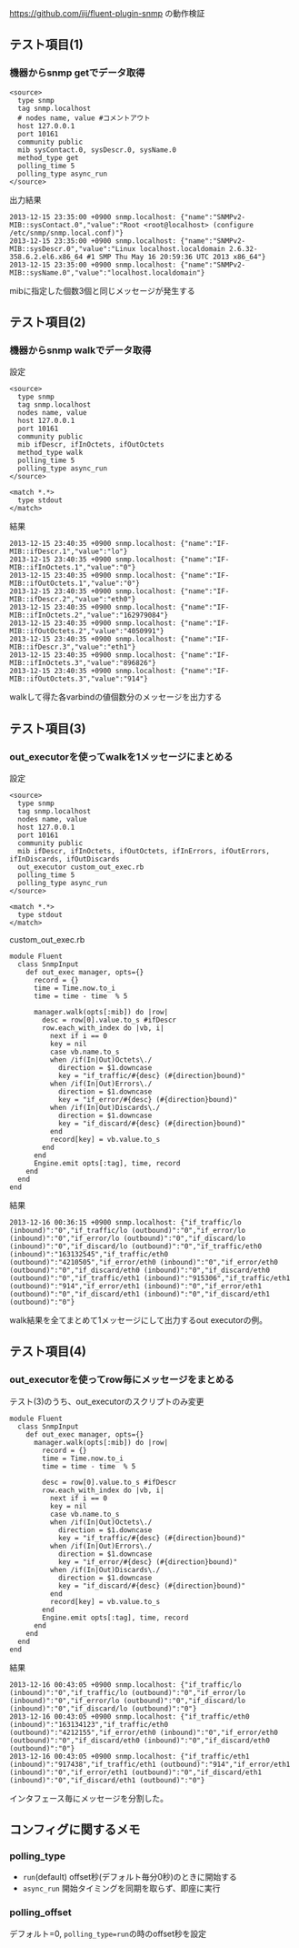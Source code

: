 https://github.com/iij/fluent-plugin-snmp の動作検証

## テスト項目(1)
### 機器からsnmp getでデータ取得

    <source>
      type snmp
      tag snmp.localhost
      # nodes name, value #コメントアウト
      host 127.0.0.1
      port 10161
      community public
      mib sysContact.0, sysDescr.0, sysName.0
      method_type get
      polling_time 5
      polling_type async_run
    </source>

出力結果

    2013-12-15 23:35:00 +0900 snmp.localhost: {"name":"SNMPv2-MIB::sysContact.0","value":"Root <root@localhost> (configure /etc/snmp/snmp.local.conf)"}
    2013-12-15 23:35:00 +0900 snmp.localhost: {"name":"SNMPv2-MIB::sysDescr.0","value":"Linux localhost.localdomain 2.6.32-358.6.2.el6.x86_64 #1 SMP Thu May 16 20:59:36 UTC 2013 x86_64"}
    2013-12-15 23:35:00 +0900 snmp.localhost: {"name":"SNMPv2-MIB::sysName.0","value":"localhost.localdomain"}

mibに指定した個数3個と同じメッセージが発生する

## テスト項目(2)
### 機器からsnmp walkでデータ取得

設定

    <source>
      type snmp
      tag snmp.localhost
      nodes name, value
      host 127.0.0.1
      port 10161
      community public
      mib ifDescr, ifInOctets, ifOutOctets
      method_type walk
      polling_time 5
      polling_type async_run
    </source>

    <match *.*>
      type stdout
    </match>

結果

    2013-12-15 23:40:35 +0900 snmp.localhost: {"name":"IF-MIB::ifDescr.1","value":"lo"}
    2013-12-15 23:40:35 +0900 snmp.localhost: {"name":"IF-MIB::ifInOctets.1","value":"0"}
    2013-12-15 23:40:35 +0900 snmp.localhost: {"name":"IF-MIB::ifOutOctets.1","value":"0"}
    2013-12-15 23:40:35 +0900 snmp.localhost: {"name":"IF-MIB::ifDescr.2","value":"eth0"}
    2013-12-15 23:40:35 +0900 snmp.localhost: {"name":"IF-MIB::ifInOctets.2","value":"162979084"}
    2013-12-15 23:40:35 +0900 snmp.localhost: {"name":"IF-MIB::ifOutOctets.2","value":"4050991"}
    2013-12-15 23:40:35 +0900 snmp.localhost: {"name":"IF-MIB::ifDescr.3","value":"eth1"}
    2013-12-15 23:40:35 +0900 snmp.localhost: {"name":"IF-MIB::ifInOctets.3","value":"896826"}
    2013-12-15 23:40:35 +0900 snmp.localhost: {"name":"IF-MIB::ifOutOctets.3","value":"914"}

walkして得た各varbindの値個数分のメッセージを出力する

## テスト項目(3)
### out_executorを使ってwalkを1メッセージにまとめる
設定

    <source>
      type snmp
      tag snmp.localhost
      nodes name, value
      host 127.0.0.1
      port 10161
      community public
      mib ifDescr, ifInOctets, ifOutOctets, ifInErrors, ifOutErrors, ifInDiscards, ifOutDiscards
      out_executor custom_out_exec.rb
      polling_time 5
      polling_type async_run
    </source>

    <match *.*>
      type stdout
    </match>

custom_out_exec.rb

    module Fluent
      class SnmpInput
        def out_exec manager, opts={}
          record = {}
          time = Time.now.to_i
          time = time - time  % 5

          manager.walk(opts[:mib]) do |row|
            desc = row[0].value.to_s #ifDescr
            row.each_with_index do |vb, i|
              next if i == 0
              key = nil
              case vb.name.to_s
              when /if(In|Out)Octets\./
                direction = $1.downcase
                key = "if_traffic/#{desc} (#{direction}bound)"
              when /if(In|Out)Errors\./
                direction = $1.downcase
                key = "if_error/#{desc} (#{direction}bound)"
              when /if(In|Out)Discards\./
                direction = $1.downcase
                key = "if_discard/#{desc} (#{direction}bound)"
              end
              record[key] = vb.value.to_s
            end
          end
          Engine.emit opts[:tag], time, record
        end
      end
    end

結果

    2013-12-16 00:36:15 +0900 snmp.localhost: {"if_traffic/lo (inbound)":"0","if_traffic/lo (outbound)":"0","if_error/lo (inbound)":"0","if_error/lo (outbound)":"0","if_discard/lo (inbound)":"0","if_discard/lo (outbound)":"0","if_traffic/eth0 (inbound)":"163132545","if_traffic/eth0 (outbound)":"4210505","if_error/eth0 (inbound)":"0","if_error/eth0 (outbound)":"0","if_discard/eth0 (inbound)":"0","if_discard/eth0 (outbound)":"0","if_traffic/eth1 (inbound)":"915306","if_traffic/eth1 (outbound)":"914","if_error/eth1 (inbound)":"0","if_error/eth1 (outbound)":"0","if_discard/eth1 (inbound)":"0","if_discard/eth1 (outbound)":"0"}

walk結果を全てまとめて1メッセージにして出力するout executorの例。

## テスト項目(4)
### out_executorを使ってrow毎にメッセージをまとめる

テスト(3)のうち、out_executorのスクリプトのみ変更

    module Fluent
      class SnmpInput
        def out_exec manager, opts={}
          manager.walk(opts[:mib]) do |row|
            record = {}
            time = Time.now.to_i
            time = time - time  % 5

            desc = row[0].value.to_s #ifDescr
            row.each_with_index do |vb, i|
              next if i == 0
              key = nil
              case vb.name.to_s
              when /if(In|Out)Octets\./
                direction = $1.downcase
                key = "if_traffic/#{desc} (#{direction}bound)"
              when /if(In|Out)Errors\./
                direction = $1.downcase
                key = "if_error/#{desc} (#{direction}bound)"
              when /if(In|Out)Discards\./
                direction = $1.downcase
                key = "if_discard/#{desc} (#{direction}bound)"
              end
              record[key] = vb.value.to_s
            end
            Engine.emit opts[:tag], time, record
          end
        end
      end
    end

結果

    2013-12-16 00:43:05 +0900 snmp.localhost: {"if_traffic/lo (inbound)":"0","if_traffic/lo (outbound)":"0","if_error/lo (inbound)":"0","if_error/lo (outbound)":"0","if_discard/lo (inbound)":"0","if_discard/lo (outbound)":"0"}
    2013-12-16 00:43:05 +0900 snmp.localhost: {"if_traffic/eth0 (inbound)":"163134123","if_traffic/eth0 (outbound)":"4212155","if_error/eth0 (inbound)":"0","if_error/eth0 (outbound)":"0","if_discard/eth0 (inbound)":"0","if_discard/eth0 (outbound)":"0"}
    2013-12-16 00:43:05 +0900 snmp.localhost: {"if_traffic/eth1 (inbound)":"917438","if_traffic/eth1 (outbound)":"914","if_error/eth1 (inbound)":"0","if_error/eth1 (outbound)":"0","if_discard/eth1 (inbound)":"0","if_discard/eth1 (outbound)":"0"}

インタフェース毎にメッセージを分割した。

## コンフィグに関するメモ

### polling_type
* `run`(default) offset秒(デフォルト毎分0秒)のときに開始する
* `async_run` 開始タイミングを同期を取らず、即座に実行

### polling_offset
デフォルト=0, `polling_type=run`の時のoffset秒を設定

